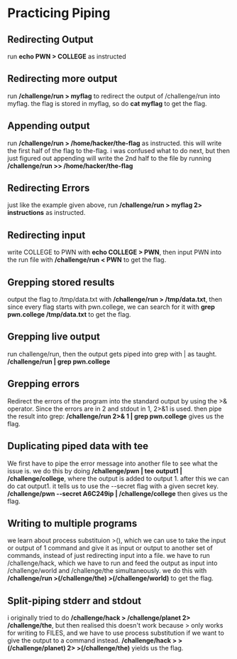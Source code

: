 # Practicing Piping

## Redirecting Output

run **echo PWN > COLLEGE** as instructed

## Redirecting more output

run **/challenge/run > myflag** to redirect the output of /challenge/run into myflag. the flag is stored in myflag, so do **cat myflag** to get the flag.

## Appending output

run **/challenge/run > /home/hacker/the-flag** as instructed. this will write the first half of the flag to the-flag. i was confused what to do next, but then just figured out appending will write the 2nd half to the file by running **/challenge/run >> /home/hacker/the-flag**

## Redirecting Errors

just like the example given above, run **/challenge/run > myflag 2> instructions** as instructed.

## Redirecting input

write COLLEGE to PWN with **echo COLLEGE > PWN**, then input PWN into the run file with **/challenge/run < PWN** to get the flag.

## Grepping stored results

output the flag to /tmp/data.txt with **/challenge/run > /tmp/data.txt**, then since every flag starts with pwn.college, we can search for it with **grep pwn.college /tmp/data.txt** to get the flag.

## Grepping live output

run challenge/run, then the output gets piped into grep with | as taught. **/challenge/run | grep pwn.college**

## Grepping errors  

Redirect the errors of the program into the standard output by using the >& operator. Since the errors are in 2 and stdout in 1, 2>&1 is used. then pipe the result into grep: **/challenge/run 2>& 1 | grep pwn.college** gives us the flag.

## Duplicating piped data with tee

We first have to pipe the error message into another file to see what the issue is. we do this by doing **/challenge/pwn | tee output1 | /challenge/college**, where the output is added to output 1. after this we can do cat output1. it tells us to use the --secret flag with a given secret key. **/challenge/pwn --secret A6C249ip | /challenge/college** then gives us the flag.

## Writing to multiple programs

we learn about process substituion >(), which we can use to take the input or output of 1 command and give it as input or output to another set of commands, instead of just redirecting input into a file. we have to run /challenge/hack, which we have to run and feed the output as input into /challenge/world and /challenge/the simultaneously. we do this with **/challenge/run >(/challenge/the) >(/challenge/world)** to get the flag.

## Split-piping stderr and stdout

i originally tried to do **/challenge/hack > /challenge/planet 2> /challenge/the**, but then realised this doesn't work because > only works for writing to FILES, and we have to use process substitution if we want to give the output to a command instead. **/challenge/hack > >(/challenge/planet) 2> >(/challenge/the)** yields us the flag.